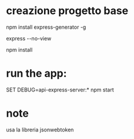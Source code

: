 # creazione progetto base
npm install express-generator -g

express --no-view

npm install

# run the app:
SET DEBUG=api-express-server:* 
npm start

# note

usa la libreria jsonwebtoken